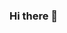 ### Hi there 👋

<!--
**shina1221/shina1221** is a ✨ _special_ ✨ repository because its `README.md` (this file) appears on your GitHub profile.
안녕하세요 데이터 사이언티스트를 꿈꾸는 신나정입니다.🌱 


Here are some ideas to get you started:

- 🔭 I’m currently working on ...
- 🌱 I’m currently learning ...
- 👯 I’m looking to collaborate on ...
- 🤔 I’m looking for help with ...
- 💬 Ask me about ...
- 📫 How to reach me: ...
- 😄 Pronouns: ...
- ⚡ Fun fact: ...
-->
